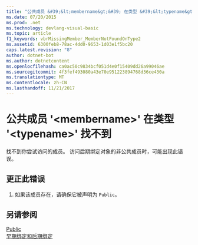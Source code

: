 ```yaml
---
title: "公共成员 &#39;&lt;membername&gt;&#39; 在类型 &#39;&lt;typename&gt;&#39; 找不到"
ms.date: 07/20/2015
ms.prod: .net
ms.technology: devlang-visual-basic
ms.topic: article
f1_keywords: vbrMissingMember_MemberNotFoundOnType2
ms.assetid: 6300feb8-78ac-4dd0-9653-1d03e1f5bc20
caps.latest.revision: "8"
author: dotnet-bot
ms.author: dotnetcontent
ms.openlocfilehash: ca0ac50c9834bcf051d4e0f15409dd26a99046ae
ms.sourcegitcommit: 4f3fef493080a43e70e951223894768d36ce430a
ms.translationtype: MT
ms.contentlocale: zh-CN
ms.lasthandoff: 11/21/2017
---
```

# <a name="public-member-39ltmembernamegt39-on-type-39lttypenamegt39-not-found"></a>公共成员 &#39;&lt;membername&gt;&#39; 在类型 &#39;&lt;typename&gt;&#39; 找不到
找不到你尝试访问的成员。 访问后期绑定对象的非公共成员时，可能出现此错误。  
  
## <a name="to-correct-this-error"></a>更正此错误  
  
1.  如果该成员存在，请确保它被声明为 `Public`。  
  
## <a name="see-also"></a>另请参阅  
 [Public](../../visual-basic/language-reference/modifiers/public.md)  
 [早期绑定和后期绑定](../../visual-basic/programming-guide/language-features/early-late-binding/index.md)
